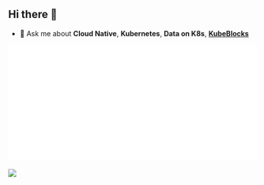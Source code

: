 ## Hi there 👋

- 💬 Ask me about **Cloud Native**, **Kubernetes**, **Data on K8s**, **[KubeBlocks](https://kubeblocks.io/)**

![Metrics](/github-metrics.svg)

<a href="https://github.com/nashtsai">
  <img align="center" src="https://github-readme-stats.vercel.app/api?username=nashtsai&show_icons=true" />
</a>


<!--
**nashtsai/nashtsai** is a ✨ _special_ ✨ repository because its `README.md` (this file) appears on your GitHub profile.

Here are some ideas to get you started:

- 🔭 I’m currently working on ...
- 🌱 I’m currently learning ...
- 👯 I’m looking to collaborate on ...
- 🤔 I’m looking for help with ...
- 💬 Ask me about ...
- 📫 How to reach me: ...
- 😄 Pronouns: ...
- ⚡ Fun fact: ...
-->

